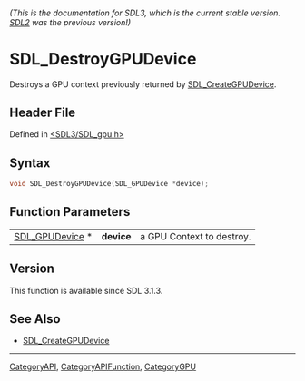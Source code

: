 ###### (This is the documentation for SDL3, which is the current stable version. [SDL2](https://wiki.libsdl.org/SDL2/) was the previous version!)
# SDL_DestroyGPUDevice

Destroys a GPU context previously returned by [SDL_CreateGPUDevice](SDL_CreateGPUDevice).

## Header File

Defined in [<SDL3/SDL_gpu.h>](https://github.com/libsdl-org/SDL/blob/main/include/SDL3/SDL_gpu.h)

## Syntax

```c
void SDL_DestroyGPUDevice(SDL_GPUDevice *device);
```

## Function Parameters

|                                  |            |                           |
| -------------------------------- | ---------- | ------------------------- |
| [SDL_GPUDevice](SDL_GPUDevice) * | **device** | a GPU Context to destroy. |

## Version

This function is available since SDL 3.1.3.

## See Also

- [SDL_CreateGPUDevice](SDL_CreateGPUDevice)

----
[CategoryAPI](CategoryAPI), [CategoryAPIFunction](CategoryAPIFunction), [CategoryGPU](CategoryGPU)


